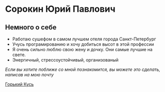 # Сорокин Юрий Павлович



## Немного о себе

- Работаю сушефом в самом лучшем отеля города Санкт-Петербург
- Учусь програмированию и хочу добиться высот в этой профессии
- Я очень сильно люблю свою жену и дочку. Они самые лучшие на свете.
- Энергичный, стрессоустойчивый, организованый
  
_Если вы хотите поближе со мной познакомится, вы можете это сделать, написав на мою почту_ 

[Горький Кусь](bitterbite90@gmail.com)




